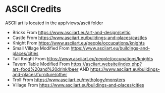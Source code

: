 # ASCII Credits

ASCII art is located in the app/views/ascii folder

- Bricks From https://www.asciiart.eu/art-and-design/celtic
- Castle From https://www.asciiart.eu/buildings-and-places/castles
- Knight From https://www.asciiart.eu/people/occupations/knights
- Small Village Modified From https://www.asciiart.eu/buildings-and-places/cities
- Tall Knight From https://www.asciiart.eu/people/occupations/knights
- Tavern Table Modified From https://asciiart.website/index.php?art=food%20and%20drink/beer AND https://www.asciiart.eu/buildings-and-places/furniture/other
- Troll From https://www.asciiart.eu/mythology/monsters
- Village From https://www.asciiart.eu/buildings-and-places/cities
